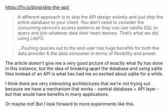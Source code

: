 https://fly.io/blog/skip-the-api/

> A different approach is to skip the API design entirely and just ship the entire database to your client. You don’t need to consider the consuming service’s access patterns as they can use vanilla SQL to query and join whatever data their heart desires. That’s what we did using LiteFS.

> ...Pushing queries out to the end user has huge benefits for both the data provider & the data consumer in terms of flexibility and power.

The article doesn't give me a very good picture of exactly what fly has done in this instance, but the idea of breaking apart the database and using sqlite files instead of an API is what has had me so excited about sqlite for a while.

I think there are very interesting architectures that we're not trying out because we have a mechanism that works - central database + API layer - but that would have benefits in many applications.

Or maybe not! But I look forward to more experiments like this.